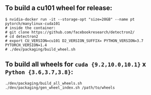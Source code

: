 
## To build a cu101 wheel for release:

```
$ nvidia-docker run -it --storage-opt "size=20GB" --name pt  pytorch/manylinux-cuda101
# inside the container:
# git clone https://github.com/facebookresearch/detectron2/
# cd detectron2
# export CU_VERSION=cu101 D2_VERSION_SUFFIX= PYTHON_VERSION=3.7 PYTORCH_VERSION=1.4
# ./dev/packaging/build_wheel.sh
```

## To build all wheels for `cuda {9.2,10.0,10.1}` x `Python {3.6,3.7,3.8}`:
```
./dev/packaging/build_all_wheels.sh
./dev/packaging/gen_wheel_index.sh /path/to/wheels
```
